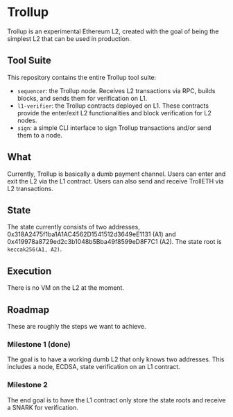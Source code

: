 # Trollup

Trollup is an experimental Ethereum L2, created with the goal of being the
simplest L2 that can be used in production.

## Tool Suite

This repository contains the entire Trollup tool suite:

- `sequencer`: the Trollup node. Receives L2 transactions via RPC, builds
  blocks, and sends them for verification on L1.
- `l1-verifier`: the Trollup contracts deployed on L1. These contracts provide
  the enter/exit L2 functionalities and block verification for L2 nodes.
- `sign`: a simple CLI interface to sign Trollup transactions and/or send them
  to a node.

## What

Currently, Trollup is basically a dumb payment channel. Users can enter and
exit the L2 via the L1 contract. Users can also send and receive TrollETH via
L2 transactions.

## State

The state currently consists of two addresses,
0x318A2475f1ba1A1AC4562D1541512d3649eE1131 (A1) and
0x419978a8729ed2c3b1048b5Bba49f8599eD8F7C1 (A2). The state root is
`keccak256(A1, A2)`.

## Execution

There is no VM on the L2 at the moment.

## Roadmap

These are roughly the steps we want to achieve.

### Milestone 1 (done)

The goal is to have a working dumb L2 that only knows two addresses.  This
includes a node, ECDSA, state verification on an L1 contract.

### Milestone 2

The end goal is to have the L1 contract only store the state roots and
receive a SNARK for verification.

